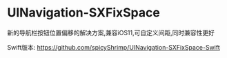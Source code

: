 # UINavigation-SXFixSpace
新的导航栏按钮位置偏移的解决方案,兼容iOS11,可自定义间距,同时兼容性更好



Swift版本:
https://github.com/spicyShrimp/UINavigation-SXFixSpace-Swift
